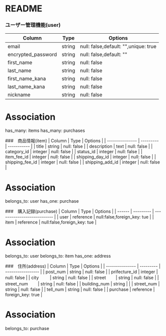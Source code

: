 # README

### ユーザー管理機能(user)
|        Column        |   Type  |         Options                      |
| -------------------- | ------- | ------------------------------------ |
| email                | string  | null: false,default: "",unique: true |
| encrypted_password   | string  | null: false,default: ""              |
| first_name           | string  | null: false                          |
| last_name            | string  | null: false                          |
| first_name_kana      | string  | null: false                          |
| last_name_kana       | string  | null: false                          |
| nickname             | string  | null: false                          |

# Association
has_many: items
has_many: purchases


###　商品情報(item)
|     Column      |    Type   |   Options   |
| --------------- | --------- | ----------- |
| title           | string    | null: false |
| description     | text      | null: false |
| category_id     | integer   | null: false |
| status_id       | integer   | null: false |
| item_fee_id     | integer   | null: false |
| shipping_day_id | integer   | null: false |
| shipping_fee_id | integer   | null: false |
| shipping_add_id | integer   | null: false |

# Association
belongs_to: user
has_one: purchase


###　購入記録(purchase)
| Column |   Type    |           Options           |
| ------ | --------- | --------------------------- |
| user   | reference | null:false,foreign_key: tue |
| item   | reference | null:false,foreign_key: tue |

# Association
belongs_to: user
belongs_to: item
has_one: address


###　住所(address)
|     Column      |   Type    |      Options      |
| --------------- | --------- | ----------------- |
| post_num        | string    | null: false       |
| prifecture_id   | integer   | null: false       |
| city    　　     | string    | null: false       |
| street　　       | string    | null: false       |
| street_num　　   | string    | null: false       |
| building_num    | string    |                   |
| street_num      | string    | null: false       |
| tell_num        | string    | null: false       |
| purchase        | reference | foreign_key: true |

# Association
belongs_to: purchase
